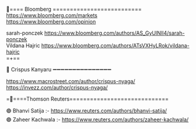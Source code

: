 







🔰==== Bloomberg ==========================  
https://www.bloomberg.com/markets   
https://www.bloomberg.com/opinion   

sarah-ponczek  https://www.bloomberg.com/authors/AS_GyUlNlI4/sarah-ponczek     
Vildana Hajric  https://www.bloomberg.com/authors/ATsVXHyLRok/vildana-hajric    
=+==  

🔰 Crispus Kanyaru ➖➖➖➖➖➖➖➖➖➖➖➖➖➖➖    

https://www.macrostreet.com/author/crispus-nyaga/     
https://invezz.com/author/crispus-nyaga/   


=🔰====Thomson Reuters=============================

🟣 Bhanvi Satija :- https://www.reuters.com/authors/bhanvi-satija/        
🟣 Zaheer Kachwala :- https://www.reuters.com/authors/zaheer-kachwala/   



   
